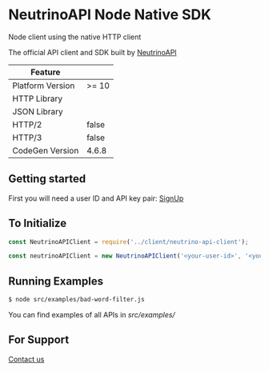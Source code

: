 # NeutrinoAPI Node Native SDK

Node client using the native HTTP client

The official API client and SDK built by [NeutrinoAPI](https://www.neutrinoapi.com/)

| Feature          |       |
|------------------|-------|
| Platform Version | >= 10 |
| HTTP Library     |       |
| JSON Library     |       |
| HTTP/2           | false |
| HTTP/3           | false |
| CodeGen Version  | 4.6.8 |

## Getting started

First you will need a user ID and API key pair: [SignUp](https://www.neutrinoapi.com/signup/)

## To Initialize
```js
const NeutrinoAPIClient = require('../client/neutrino-api-client');

const neutrinoAPIClient = new NeutrinoAPIClient('<your-user-id>', '<your-api-key');
```

## Running Examples

```sh
$ node src/examples/bad-word-filter.js
```
You can find examples of all APIs in _src/examples/_

## For Support
[Contact us](https://www.neutrinoapi.com/contact-us/)
